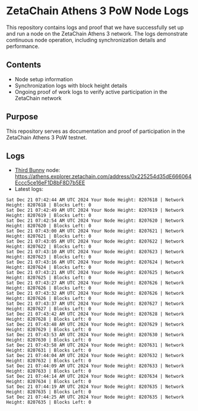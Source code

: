 # ZetaChain Athens 3 PoW Node Logs
This repository contains logs and proof that we have successfully set up and run a node on the ZetaChain Athens 3 network. The logs demonstrate continuous node operation, including synchronization details and performance.

## Contents
- Node setup information
- Synchronization logs with block height details
- Ongoing proof of work logs to verify active participation in the ZetaChain network

## Purpose
This repository serves as documentation and proof of participation in the ZetaChain Athens 3 PoW testnet.

## Logs

- [Third Bunny](https://thirdbunny.xyz/) node: https://athens.explorer.zetachain.com/address/0x225254d35dE666064Eccc5ce16eF1D8bF8D7b5EE
- Latest logs:
```
Sat Dec 21 07:42:44 AM UTC 2024 Your Node Height: 8207618 | Network Height: 8207618 | Blocks Left: 0
Sat Dec 21 07:42:49 AM UTC 2024 Your Node Height: 8207619 | Network Height: 8207619 | Blocks Left: 0
Sat Dec 21 07:42:54 AM UTC 2024 Your Node Height: 8207620 | Network Height: 8207620 | Blocks Left: 0
Sat Dec 21 07:43:00 AM UTC 2024 Your Node Height: 8207621 | Network Height: 8207621 | Blocks Left: 0
Sat Dec 21 07:43:05 AM UTC 2024 Your Node Height: 8207622 | Network Height: 8207622 | Blocks Left: 0
Sat Dec 21 07:43:10 AM UTC 2024 Your Node Height: 8207623 | Network Height: 8207623 | Blocks Left: 0
Sat Dec 21 07:43:16 AM UTC 2024 Your Node Height: 8207624 | Network Height: 8207624 | Blocks Left: 0
Sat Dec 21 07:43:21 AM UTC 2024 Your Node Height: 8207625 | Network Height: 8207625 | Blocks Left: 0
Sat Dec 21 07:43:27 AM UTC 2024 Your Node Height: 8207626 | Network Height: 8207626 | Blocks Left: 0
Sat Dec 21 07:43:32 AM UTC 2024 Your Node Height: 8207626 | Network Height: 8207626 | Blocks Left: 0
Sat Dec 21 07:43:37 AM UTC 2024 Your Node Height: 8207627 | Network Height: 8207627 | Blocks Left: 0
Sat Dec 21 07:43:42 AM UTC 2024 Your Node Height: 8207628 | Network Height: 8207628 | Blocks Left: 0
Sat Dec 21 07:43:48 AM UTC 2024 Your Node Height: 8207629 | Network Height: 8207629 | Blocks Left: 0
Sat Dec 21 07:43:53 AM UTC 2024 Your Node Height: 8207630 | Network Height: 8207630 | Blocks Left: 0
Sat Dec 21 07:43:58 AM UTC 2024 Your Node Height: 8207631 | Network Height: 8207631 | Blocks Left: 0
Sat Dec 21 07:44:04 AM UTC 2024 Your Node Height: 8207632 | Network Height: 8207632 | Blocks Left: 0
Sat Dec 21 07:44:09 AM UTC 2024 Your Node Height: 8207633 | Network Height: 8207633 | Blocks Left: 0
Sat Dec 21 07:44:14 AM UTC 2024 Your Node Height: 8207634 | Network Height: 8207634 | Blocks Left: 0
Sat Dec 21 07:44:19 AM UTC 2024 Your Node Height: 8207635 | Network Height: 8207635 | Blocks Left: 0
Sat Dec 21 07:44:25 AM UTC 2024 Your Node Height: 8207635 | Network Height: 8207635 | Blocks Left: 0
```
